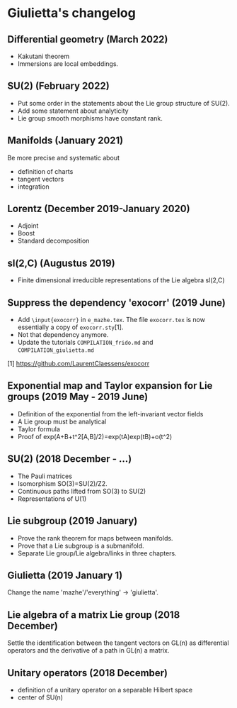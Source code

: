# Giulietta's changelog

## Differential geometry (March 2022)

- Kakutani theorem
- Immersions are local embeddings.

## SU(2) (February 2022)

- Put some order in the statements about the Lie group structure of SU(2).
- Add some statement about analyticity
- Lie group smooth morphisms have constant rank.

## Manifolds (January 2021)

Be more precise and systematic about
- definition of charts
- tangent vectors
- integration

## Lorentz (December 2019-January 2020)

- Adjoint
- Boost
- Standard decomposition

## sl(2,C)  (Augustus 2019)

- Finite dimensional irreducible representations of the Lie algebra sl(2,C)

## Suppress the dependency 'exocorr' (2019 June)

- Add `\input{exocorr}` in `e_mazhe.tex`. The file `exocorr.tex` is now essentially a copy of `exocorr.sty`[1].
- Not that dependency anymore.
- Update the tutorials `COMPILATION_frido.md` and `COMPILATION_giulietta.md`

[1] https://github.com/LaurentClaessens/exocorr

## Exponential map and Taylor expansion for Lie groups (2019 May - 2019 June)

- Definition of the exponential from the left-invariant vector fields
- A Lie group must be analytical
- Taylor formula
- Proof of exp(A+B+t^2[A,B]/2)=exp(tA)exp(tB)+o(t^2)

## SU(2) (2018 December - ...)

- The Pauli matrices
- Isomorphism SO(3)=SU(2)/Z2.
- Continuous paths lifted from SO(3) to SU(2)
- Representations of U(1)

## Lie subgroup (2019 January)

- Prove the rank theorem for maps between manifolds.
- Prove that a Lie subgroup is a submanifold.
- Separate Lie group/Lie algebra/links in three chapters.

## Giulietta (2019 January 1)

Change the name 'mazhe'/'everything' -> 'giulietta'.

## Lie algebra of a matrix Lie group (2018 December)

Settle the identification between the tangent vectors on GL(n) as differential operators
and the derivative of a path in GL(n) a matrix.

## Unitary operators (2018 December)

- definition of a unitary operator on a separable Hilbert space
- center of SU(n)
